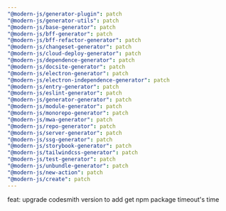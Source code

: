```yaml
---
"@modern-js/generator-plugin": patch
"@modern-js/generator-utils": patch
"@modern-js/base-generator": patch
"@modern-js/bff-generator": patch
"@modern-js/bff-refactor-generator": patch
"@modern-js/changeset-generator": patch
"@modern-js/cloud-deploy-generator": patch
"@modern-js/dependence-generator": patch
"@modern-js/docsite-generator": patch
"@modern-js/electron-generator": patch
"@modern-js/electron-independence-generator": patch
"@modern-js/entry-generator": patch
"@modern-js/eslint-generator": patch
"@modern-js/generator-generator": patch
"@modern-js/module-generator": patch
"@modern-js/monorepo-generator": patch
"@modern-js/mwa-generator": patch
"@modern-js/repo-generator": patch
"@modern-js/server-generator": patch
"@modern-js/ssg-generator": patch
"@modern-js/storybook-generator": patch
"@modern-js/tailwindcss-generator": patch
"@modern-js/test-generator": patch
"@modern-js/unbundle-generator": patch
"@modern-js/new-action": patch
"@modern-js/create": patch
---
```


feat: upgrade codesmith version to add get npm package timeout's time
